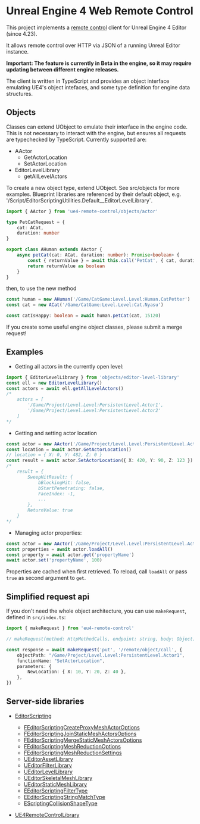 # Unreal Engine 4 Web Remote Control

This project implements a [remote control](https://docs.unrealengine.com/en-US/Engine/Editor/ScriptingAndAutomation/WebControl/QuickStart/index.html) client for Unreal Engine 4 Editor (since 4.23).

It allows remote control over HTTP via JSON of a running Unreal Editor instance.

__Important: The feature is currently in Beta in the engine, so it may require updating between different engine releases.__

The client is written in TypeScript and provides an object interface emulating UE4's object intefaces, and some
type definition for engine data structures.

## Objects

Classes can extend UObject to emulate their interface in the engine code. This is not necessary
to interact with the engine, but ensures all requests are typechecked by TypeScript.
Currently supported are:

* AActor
    - GetActorLocation
    - SetActorLocation
* EditorLevelLibrary
    - getAllLevelActors

To create a new object type, extend UObject. See src/objects for more examples.
Blueprint libraries are referenced by their default object, e.g. '/Script/EditorScriptingUtilities.Default__EditorLevelLibrary`.

```typescript
import { AActor } from 'ue4-remote-control/objects/actor'

type PetCatRequest = {
    cat: ACat,
    duration: number
}

export class AHuman extends AActor {
    async petCat(cat: ACat, duration: number): Promise<boolean> {
        const { returnValue } = await this.call('PetCat', { cat, duration } as PetCatRequest)
        return returnValue as boolean
    }
}
```

then, to use the new method

```typescript
const human = new AHuman('/Game/CatGame:Level.Level:Human.CatPetter')
const cat = new ACat('/Game/CatGame:Level.Level:Cat.Nyasu')

const catIsHappy: boolean = await human.petCat(cat, 15120)
```

If you create some useful engine object classes, please submit a merge request!

## Examples

* Getting all actors in the currently open level:
```typescript
import { EditorLevelLibrary } from 'objects/editor-level-library'
const ell = new EditorLevelLibrary()
const actors = await ell.getAllLevelActors()
/*
    actors = [
        '/Game/Project/Level.Level:PersistentLevel.Actor1',
        '/Game/Project/Level.Level:PersistentLevel.Actor2'
    ]
*/
```

* Getting and setting actor location
```typescript
const actor = new AActor('/Game/Project/Level.Level:PersistentLevel.Actor1')
const location = await actor.GetActorLocation()
// location = { X: 0, Y: 482, Z: 0 }
const result = await actor.SetActorLocation({ X: 420, Y: 90, Z: 123 })
/*
    result = {
        SweepHitResult: {
            bBlockingHit: false,
            bStartPenetrating: false,
            FaceIndex: -1,
            ...
        },
        ReturnValue: true
    }
*/
```

* Managing actor properties:
```typescript
const actor = new AActor('/Game/Project/Level.Level:PersistentLevel.Actor1')
const properties = await actor.loadAll()
const property = await actor.get('propertyName')
await actor.set('propertyName', 100)
```

Properties are cached when first retrieved. To reload, call `loadAll` or pass `true` as second argument to `get`.

## Simplified request api

If you don't need the whole object architecture, you can use `makeRequest`, defined in `src/index.ts`:

```typescript
import { makeRequest } from 'eu4-remote-control'

// makeRequest(method: HttpMethodCalls, endpoint: string, body: Object)

const response = await makeRequest('put', '/remote/object/call', {
    objectPath: "/Game/Project/Level.Level:PersistentLevel.Actor1",
    functionName: "SetActorLocation",
    parameters: {
        NewLocation: { X: 10, Y: 20, Z: 40 },
    },
})
```

## Server-side libraries

* [EditorScripting](https://docs.unrealengine.com/en-US/API/Plugins/EditorScriptingUtilities/index.html)
    * [FEditorScriptingCreateProxyMeshActorOptions](https://docs.unrealengine.com/en-US/API/Plugins/EditorScriptingUtilities/FEditorScriptingCreateProxyMeshA-/index.html)
    * [FEditorScriptingJoinStaticMeshActorsOptions](https://docs.unrealengine.com/en-US/API/Plugins/EditorScriptingUtilities/FEditorScriptingJoinStaticMeshAc-/index.html)
    * [FEditorScriptingMergeStaticMeshActorsOptions](https://docs.unrealengine.com/en-US/API/Plugins/EditorScriptingUtilities/FEditorScriptingMergeStaticMeshA-/index.html)
    * [FEditorScriptingMeshReductionOptions](https://docs.unrealengine.com/en-US/API/Plugins/EditorScriptingUtilities/FEditorScriptingMeshReductionOpt-/index.html)
    * [FEditorScriptingMeshReductionSettings](https://docs.unrealengine.com/en-US/API/Plugins/EditorScriptingUtilities/FEditorScriptingMeshReductionSet-/index.html)
    * [UEditorAssetLibrary](https://docs.unrealengine.com/en-US/API/Plugins/EditorScriptingUtilities/UEditorAssetLibrary/index.html)
    * [UEditorFilterLibrary](https://docs.unrealengine.com/en-US/API/Plugins/EditorScriptingUtilities/UEditorFilterLibrary/index.html)
    * [UEditorLevelLibrary](https://docs.unrealengine.com/en-US/API/Plugins/EditorScriptingUtilities/UEditorLevelLibrary/index.html)
    * [UEditorSkeletalMeshLibrary](https://docs.unrealengine.com/en-US/API/Plugins/EditorScriptingUtilities/UEditorSkeletalMeshLibrary/index.html)
    * [UEditorStaticMeshLibrary](https://docs.unrealengine.com/en-US/API/Plugins/EditorScriptingUtilities/UEditorStaticMeshLibrary/index.html)
    * [EEditorScriptingFilterType](https://docs.unrealengine.com/en-US/API/Plugins/EditorScriptingUtilities/EEditorScriptingFilterType/index.html)
    * [EEditorScriptingStringMatchType](https://docs.unrealengine.com/en-US/API/Plugins/EditorScriptingUtilities/EEditorScriptingStringMatchType/index.html)
    * [EScriptingCollisionShapeType](https://docs.unrealengine.com/en-US/API/Plugins/EditorScriptingUtilities/EScriptingCollisionShapeType/index.html)

* [UE4RemoteControlLibrary](https://github.com/sovietspaceship/UE4RemoteControlLibrary)